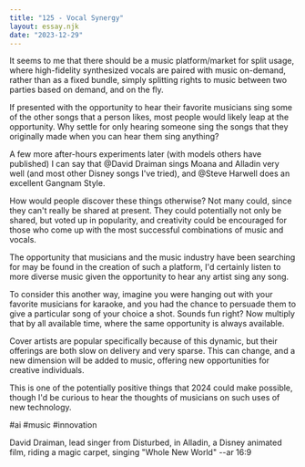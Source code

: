 ```yaml
---
title: "125 - Vocal Synergy"
layout: essay.njk
date: "2023-12-29"
---
```


It seems to me that there should be a music platform/market for split usage, where high-fidelity synthesized vocals are paired with music on-demand, rather than as a fixed bundle, simply splitting rights to music between two parties based on demand, and on the fly.

If presented with the opportunity to hear their favorite musicians sing some of the other songs that a person likes, most people would likely leap at the opportunity. Why settle for only hearing someone sing the songs that they originally made when you can hear them sing anything?

A few more after-hours experiments later (with models others have published) I can say that @David Draiman sings Moana and Alladin very well (and most other Disney songs I've tried), and @Steve Harwell does an excellent Gangnam Style.

How would people discover these things otherwise? Not many could, since they can't really be shared at present. They could potentially not only be shared, but voted up in popularity, and creativity could be encouraged for those who come up with the most successful combinations of music and vocals.

The opportunity that musicians and the music industry have been searching for may be found in the creation of such a platform, I'd certainly listen to more diverse music given the opportunity to hear any artist sing any song.

To consider this another way, imagine you were hanging out with your favorite musicians for karaoke, and you had the chance to persuade them to give a particular song of your choice a shot. Sounds fun right? Now multiply that by all available time, where the same opportunity is always available.

Cover artists are popular specifically because of this dynamic, but their offerings are both slow on delivery and very sparse. This can change, and a new dimension will be added to music, offering new opportunities for creative individuals.

This is one of the potentially positive things that 2024 could make possible, though I'd be curious to hear the thoughts of musicians on such uses of new technology.

#ai #music #innovation

David Draiman, lead singer from Disturbed, in Alladin, a Disney animated film, riding a magic carpet, singing "Whole New World" --ar 16:9
